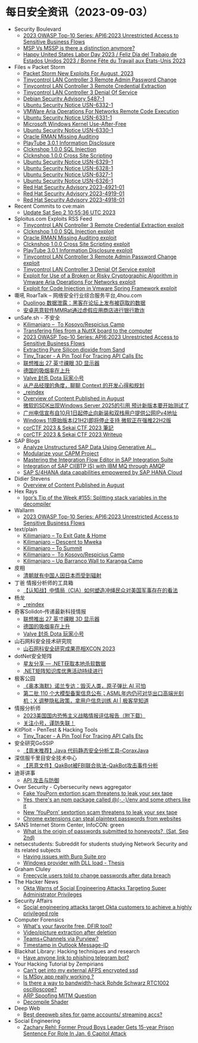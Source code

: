 # 每日安全资讯（2023-09-03）

- Security Boulevard
  - [2023 OWASP Top-10 Series: API6:2023 Unrestricted Access to Sensitive Business Flows](https://securityboulevard.com/2023/09/2023-owasp-top-10-series-api62023-unrestricted-access-to-sensitive-business-flows/)
  - [MSP Vs MSSP is there a distinction anymore?](https://securityboulevard.com/2023/09/msp-vs-mssp-is-there-a-distinction-anymore/)
  - [Happy United States Labor Day 2023 / Feliz Día del Trabajo de Estados Unidos 2023 / Bonne Fête du Travail aux États-Unis 2023](https://securityboulevard.com/2023/09/happy-united-states-labor-day-2023-feliz-dia-del-trabajo-de-estados-unidos-2023-bonne-fete-du-travail-aux-etats-unis-2023/)
- Files ≈ Packet Storm
  - [Packet Storm New Exploits For August, 2023](https://packetstormsecurity.com/files/174458/202308-exploits.tgz)
  - [Tinycontrol LAN Controller 3 Remote Admin Password Change](https://packetstormsecurity.com/files/174457/ZSL-2023-5787.txt)
  - [Tinycontrol LAN Controller 3 Remote Credential Extraction](https://packetstormsecurity.com/files/174456/ZSL-2023-5786.txt)
  - [Tinycontrol LAN Controller 3 Denial Of Service](https://packetstormsecurity.com/files/174455/ZSL-2023-5785.txt)
  - [Debian Security Advisory 5487-1](https://packetstormsecurity.com/files/174454/dsa-5487-1.txt)
  - [Ubuntu Security Notice USN-6332-1](https://packetstormsecurity.com/files/174453/USN-6332-1.txt)
  - [VMWare Aria Operations For Networks Remote Code Execution](https://packetstormsecurity.com/files/174452/CVE-2023-34039-main.zip)
  - [Ubuntu Security Notice USN-6331-1](https://packetstormsecurity.com/files/174451/USN-6331-1.txt)
  - [Microsoft Windows Kernel Use-After-Free](https://packetstormsecurity.com/files/174450/GS20230902130835.tgz)
  - [Ubuntu Security Notice USN-6330-1](https://packetstormsecurity.com/files/174449/USN-6330-1.txt)
  - [Oracle RMAN Missing Auditing](https://packetstormsecurity.com/files/174448/oraclermancf-missing.txt)
  - [PlayTube 3.0.1 Information Disclosure](https://packetstormsecurity.com/files/174446/playtube301-disclose.txt)
  - [Clcknshop 1.0.0 SQL Injection](https://packetstormsecurity.com/files/174445/clcknshop100-sql.txt)
  - [Clcknshop 1.0.0 Cross Site Scripting](https://packetstormsecurity.com/files/174444/clicknshop100-xss.txt)
  - [Ubuntu Security Notice USN-6329-1](https://packetstormsecurity.com/files/174443/USN-6329-1.txt)
  - [Ubuntu Security Notice USN-6328-1](https://packetstormsecurity.com/files/174442/USN-6328-1.txt)
  - [Ubuntu Security Notice USN-6327-1](https://packetstormsecurity.com/files/174441/USN-6327-1.txt)
  - [Ubuntu Security Notice USN-6326-1](https://packetstormsecurity.com/files/174440/USN-6326-1.txt)
  - [Red Hat Security Advisory 2023-4921-01](https://packetstormsecurity.com/files/174439/RHSA-2023-4921-01.txt)
  - [Red Hat Security Advisory 2023-4919-01](https://packetstormsecurity.com/files/174438/RHSA-2023-4919-01.txt)
  - [Red Hat Security Advisory 2023-4918-01](https://packetstormsecurity.com/files/174437/RHSA-2023-4918-01.txt)
- Recent Commits to cve:main
  - [Update Sat Sep  2 10:55:36 UTC 2023](https://github.com/trickest/cve/commit/1d703dbe1f921d4ece5fbcfa5392ddcacd4a1ade)
- Sploitus.com Exploits RSS Feed
  - [Tinycontrol LAN Controller 3 Remote Credential Extraction exploit](https://sploitus.com/exploit?id=PACKETSTORM:174456&utm_source=rss&utm_medium=rss)
  - [Clcknshop 1.0.0 SQL Injection exploit](https://sploitus.com/exploit?id=PACKETSTORM:174445&utm_source=rss&utm_medium=rss)
  - [Oracle RMAN Missing Auditing exploit](https://sploitus.com/exploit?id=PACKETSTORM:174448&utm_source=rss&utm_medium=rss)
  - [Clcknshop 1.0.0 Cross Site Scripting exploit](https://sploitus.com/exploit?id=PACKETSTORM:174444&utm_source=rss&utm_medium=rss)
  - [PlayTube 3.0.1 Information Disclosure exploit](https://sploitus.com/exploit?id=PACKETSTORM:174446&utm_source=rss&utm_medium=rss)
  - [Tinycontrol LAN Controller 3 Remote Admin Password Change exploit](https://sploitus.com/exploit?id=PACKETSTORM:174457&utm_source=rss&utm_medium=rss)
  - [Tinycontrol LAN Controller 3 Denial Of Service exploit](https://sploitus.com/exploit?id=PACKETSTORM:174455&utm_source=rss&utm_medium=rss)
  - [Exploit for Use of a Broken or Risky Cryptographic Algorithm in Vmware Aria Operations For Networks exploit](https://sploitus.com/exploit?id=67FD011F-839D-5C22-B64F-6BC1C7C01B17&utm_source=rss&utm_medium=rss)
  - [Exploit for Code Injection in Vmware Spring Framework exploit](https://sploitus.com/exploit?id=5C9561BE-D9BB-58D0-8E51-09DDD257BC72&utm_source=rss&utm_medium=rss)
- 嘶吼 RoarTalk – 网络安全行业综合服务平台,4hou.com
  - [Duolingo 数据泄露：黑客在论坛上发布被窃取的数据](https://www.4hou.com/posts/6x7l)
  - [安卓恶意软件MMRat通过虚假应用商店进行银行欺诈](https://www.4hou.com/posts/5wEv)
- unSafe.sh - 不安全
  - [Kilimanjaro –  To Kosovo/Respicius Camp](https://buaq.net/go-176085.html)
  - [Transfering files from a NuttX board to the computer](https://buaq.net/go-176072.html)
  - [2023 OWASP Top-10 Series: API6:2023 Unrestricted Access to Sensitive Business Flows](https://buaq.net/go-176074.html)
  - [Extracting Pure Silicon dioxide from Sand](https://buaq.net/go-176073.html)
  - [Tiny_Tracer - A Pin Tool For Tracing API Calls Etc](https://buaq.net/go-176076.html)
  - [联想推出 27 英寸祼眼 3D 显示器](https://buaq.net/go-176069.html)
  - [德国的吸烟率在上升](https://buaq.net/go-176070.html)
  - [Valve 封杀 Dota 玩家小号](https://buaq.net/go-176071.html)
  - [从产品经理的角度，聊聊 Context 的开发心得和规划](https://buaq.net/go-176064.html)
  - [_reindex](https://buaq.net/go-176055.html)
  - [Overview of Content Published in August](https://buaq.net/go-176060.html)
  - [微软的SDK出现Windows Server 2025的引用 预计新版本要开始测试了](https://buaq.net/go-176056.html)
  - [广州电信宣布自10月1日起停止向新装和双栈用户提供公网IPv4地址](https://buaq.net/go-176057.html)
  - [Windows 11原始版本(21H2)即将停止支持 微软正在强推22H2版](https://buaq.net/go-176045.html)
  - [corCTF 2023 & Sekai CTF 2023 筆記](https://buaq.net/go-176052.html)
  - [corCTF 2023 & Sekai CTF 2023 Writeup](https://buaq.net/go-176053.html)
- SAP Blogs
  - [Analyze Unstructured SAP Data Using Generative AI…](https://blogs.sap.com/2023/09/02/analyze-unstructured-sap-data-using-generative-ai.../)
  - [Modularize your CAPM Project](https://blogs.sap.com/2023/09/02/modularize-your-capm-project/)
  - [Mastering the Integration Flow Editor in SAP Integration Suite](https://blogs.sap.com/2023/09/02/mastering-the-integration-flow-editor-in-sap-integration-suite/)
  - [Integration of SAP CI(BTP IS) with IBM MQ through AMQP](https://blogs.sap.com/2023/09/02/integration-of-sap-cibtp-is-with-ibm-mq-through-amqp/)
  - [SAP S/4HANA data capabilities empowered by SAP HANA Cloud](https://blogs.sap.com/2023/09/02/sap-s-4hana-data-capabilities-empowered-by-sap-hana-cloud/)
- Didier Stevens
  - [Overview of Content Published in August](https://blog.didierstevens.com/2023/09/02/overview-of-content-published-in-august-8/)
- Hex Rays
  - [Igor’s Tip of the Week #155: Splitting stack variables in the decompiler](https://hex-rays.com/blog/igors-tip-of-the-week-155-splitting-stack-variables-in-the-decompiler/)
- Wallarm
  - [2023 OWASP Top-10 Series: API6:2023 Unrestricted Access to Sensitive Business Flows](https://lab.wallarm.com/api62023-unrestricted-access-to-sensitive-business-flows/)
- text/plain
  - [Kilimanjaro – To Exit Gate & Home](https://textslashplain.com/2023/09/02/kilimanjaro-to-exit-gates-home/)
  - [Kilimanjaro – Descent to Mweka](https://textslashplain.com/2023/09/02/kilimanjaro-descent-to-mweka/)
  - [Kilimanjaro – To Summit](https://textslashplain.com/2023/09/02/kilimanjaro-to-summit/)
  - [Kilimanjaro –  To Kosovo/Respicius Camp](https://textslashplain.com/2023/09/02/kilimanjaro-to-kosovo-respicius-camp/)
  - [Kilimanjaro – Up Barranco Wall to Karanga Camp](https://textslashplain.com/2023/09/01/kilimanjaro-up-barranco-wall-to-karanga-camp/)
- 皮相
  - [清朝就有中国人因日本而受到辐射](https://mp.weixin.qq.com/s?__biz=MzI0NDA5MDYyNA==&mid=2648257188&idx=1&sn=b9b00376c4cd9cde7bd56b888affa47c&chksm=f14e80cbc63909ddecfaa54e22de83f84a2ee5d53c3443410fb3819973bc20b35831fd30b05b&scene=58&subscene=0#rd)
- 丁爸 情报分析师的工具箱
  - [【认知战】中情局（CIA）如何塑造冲绳民众对美国军事存在的看法](https://mp.weixin.qq.com/s?__biz=MzI2MTE0NTE3Mw==&mid=2651138408&idx=1&sn=6b9ff73acaea739afe9cf5d58dc148d6&chksm=f1af5e52c6d8d7449e66526c1785ed9b6bb282003166152fef0978428fb5ed7522e9d9800a3e&scene=58&subscene=0#rd)
- 杨龙
  - [_reindex](https://www.yanglong.pro/_reindex/)
- 奇客Solidot–传递最新科技情报
  - [联想推出 27 英寸祼眼 3D 显示器](https://www.solidot.org/story?sid=75974)
  - [德国的吸烟率在上升](https://www.solidot.org/story?sid=75973)
  - [Valve 封杀 Dota 玩家小号](https://www.solidot.org/story?sid=75972)
- 山石网科安全技术研究院
  - [山石网科安全研究成果亮相XCON 2023](https://mp.weixin.qq.com/s?__biz=MzUzMDUxNTE1Mw==&mid=2247502055&idx=1&sn=7e0a25c8bfb3b3f0d2b43d9931634b47&chksm=fa521d59cd25944f6ae4623dc03fd1c4f9761bc5662a2d26d7b2c2700945c72d2d95e3cebb19&scene=58&subscene=0#rd)
- dotNet安全矩阵
  - [星友分享 — .NET获取本地杀软数据](https://mp.weixin.qq.com/s?__biz=MzUyOTc3NTQ5MA==&mid=2247488490&idx=1&sn=9d09875f00d44f884de6c25fa3cde39f&chksm=fa5abd07cd2d34119c30ec6809d8504c5d557e8a2c89a32c716236d4d5a176130b6f9dee9c6d&scene=58&subscene=0#rd)
  - [.NET矩阵知识库优惠活动持续进行](https://mp.weixin.qq.com/s?__biz=MzUyOTc3NTQ5MA==&mid=2247488490&idx=2&sn=7eb3573fa806fc40281c9c3b34bf1ade&chksm=fa5abd07cd2d34114981c3947ac2bc74fabf469b77db7f48909c357088a3f80b16bae429c7a7&scene=58&subscene=0#rd)
- 极客公园
  - [《奥本海默》诺兰专访：毁灭人类，原子弹比 AI 可怕](https://mp.weixin.qq.com/s?__biz=MTMwNDMwODQ0MQ==&mid=2653009042&idx=1&sn=fd439e55d126fe2b2752c2995bad6611&chksm=7e54c92449234032e20d1e2241196c433e6a9796e6e14ca15e059a206b96c51bbd2253d8c22b&scene=58&subscene=0#rd)
  - [第二批 110 个大模型备案信息公布；ASML年内仍可对华出口高端光刻机；X 调整隐私政策，拿用户信息训练 AI | 极客早知道](https://mp.weixin.qq.com/s?__biz=MTMwNDMwODQ0MQ==&mid=2653009041&idx=1&sn=a7d99f7a08ff4b91ad489a3baff3e0bf&chksm=7e54c9274923403176baa2d3bc58f795222004a9cf9d0c5c7deaefb9aaf561ff6397f5e8cf8d&scene=58&subscene=0#rd)
- 情报分析师
  - [2023美国国内恐怖主义战略情报评估报告（附下载）](https://mp.weixin.qq.com/s?__biz=MzA3Mjc1MTkwOA==&mid=2650538762&idx=1&sn=9f33ef0ee5af46e68d4f61f105b89c0a&chksm=87112d41b066a457a82a9158852b6afb95fba0567909e1c630da951aa311e3c9fceef33d79a1&scene=58&subscene=0#rd)
  - [关注小号，谨防失联！](https://mp.weixin.qq.com/s?__biz=MzA3Mjc1MTkwOA==&mid=2650538762&idx=2&sn=2189cdf168d11fb893287c6b272512aa&chksm=87112d41b066a457d40d338e1f4e29db858bf442357a35235e7552b06d681140c9abfcae1336&scene=58&subscene=0#rd)
- KitPloit - PenTest & Hacking Tools
  - [Tiny_Tracer - A Pin Tool For Tracing API Calls Etc](http://www.kitploit.com/2023/09/tinytracer-pin-tool-for-tracing-api.html)
- 安全研究GoSSIP
  - [【周末推荐】Java 代码静态安全分析工具–CoraxJava](https://mp.weixin.qq.com/s?__biz=Mzg5ODUxMzg0Ng==&mid=2247496272&idx=1&sn=dad67b2497ca8c88523cc7a5e2431778&chksm=c063dc89f714559f82db62d7a4a05b0115fc67ce7081036d210c5c06cc5830f6dac13979e59b&scene=58&subscene=0#rd)
- 深信服千里目安全技术中心
  - [【恶意文件】QakBot被FBI联合执法-QakBot攻击事件分析](https://mp.weixin.qq.com/s?__biz=Mzg2NjgzNjA5NQ==&mid=2247520493&idx=1&sn=ae16d32943d1845c171948ecb5af7cad&chksm=ce461bfdf93192eb80ed210cadc66fc3ad8675da08159bdd00ff8ce95a2dd5d90dcc4925f2a8&scene=58&subscene=0#rd)
- 迪哥讲事
  - [API 攻击与防御](https://mp.weixin.qq.com/s?__biz=MzIzMTIzNTM0MA==&mid=2247491757&idx=1&sn=a64bb1b39850203ea44021b3858e11f3&chksm=e8a5eacedfd263d880141f71ea0ad91befc9e7a82023cafa45a2b257c5e44a13b2cb6f03bcbe&scene=58&subscene=0#rd)
- Over Security - Cybersecurity news aggregator
  - [Fake YouPorn extortion scam threatens to leak your sex tape](https://www.bleepingcomputer.com/news/security/fake-youporn-extortion-scam-threatens-to-leak-your-sex-tape/)
  - [Yes, there's an npm package called @(-.-)/env and some others like it](https://www.bleepingcomputer.com/news/technology/yes-theres-an-npm-package-called-env-and-some-others-like-it/)
  - [New ‘YouPorn’ sextortion scam threatens to leak your sex tape](https://www.bleepingcomputer.com/news/security/new-youporn-sextortion-scam-threatens-to-leak-your-sex-tape/)
  - [Chrome extensions can steal plaintext passwords from websites](https://www.bleepingcomputer.com/news/security/chrome-extensions-can-steal-plaintext-passwords-from-websites/)
- SANS Internet Storm Center, InfoCON: green
  - [What is the origin of passwords submitted to honeypots&#x3f;, (Sat, Sep 2nd)](https://isc.sans.edu/diary/rss/30182)
- netsecstudents: Subreddit for students studying Network Security and its related subjects
  - [Having issues with Burp Suite pro](https://www.reddit.com/r/netsecstudents/comments/16853uk/having_issues_with_burp_suite_pro/)
  - [Windows provider with DLL load - Thesis](https://www.reddit.com/r/netsecstudents/comments/168blo5/windows_provider_with_dll_load_thesis/)
- Graham Cluley
  - [Freecycle users told to change passwords after data breach](https://grahamcluley.com/freecycle-users-told-to-change-passwords-after-data-breach/)
- The Hacker News
  - [Okta Warns of Social Engineering Attacks Targeting Super Administrator Privileges](https://thehackernews.com/2023/09/okta-warns-of-social-engineering.html)
- Security Affairs
  - [Social engineering attacks target Okta customers to achieve a highly privileged role](https://securityaffairs.com/150237/hacking/social-engineering-attacks-on-okta-customers.html)
- Computer Forensics
  - [What's your favorite free, DFIR tool?](https://www.reddit.com/r/computerforensics/comments/168dk1y/whats_your_favorite_free_dfir_tool/)
  - [Video/picture extraction after deletion](https://www.reddit.com/r/computerforensics/comments/168ggh0/videopicture_extraction_after_deletion/)
  - [Teams+Channels via Purview?](https://www.reddit.com/r/computerforensics/comments/167pio2/teamschannels_via_purview/)
  - [Timestamp in Outlook Message-ID](https://www.reddit.com/r/computerforensics/comments/167rmj4/timestamp_in_outlook_messageid/)
- Blackhat Library: Hacking techniques and research
  - [Have anyone link to phishing telegram bot?](https://www.reddit.com/r/blackhat/comments/1680jnt/have_anyone_link_to_phishing_telegram_bot/)
- Your Hacking Tutorial by Zempirians
  - [Can't get into my external AFPS encrypted ssd](https://www.reddit.com/r/HowToHack/comments/168drmk/cant_get_into_my_external_afps_encrypted_ssd/)
  - [Is MSpy app really working ?](https://www.reddit.com/r/HowToHack/comments/168hru5/is_mspy_app_really_working/)
  - [Is there a way to bandwidth-hack Rohde Schwarz RTC1002 oscilloscope?](https://www.reddit.com/r/HowToHack/comments/168fxwo/is_there_a_way_to_bandwidthhack_rohde_schwarz/)
  - [ARP Spoofing MITM Question](https://www.reddit.com/r/HowToHack/comments/167vobj/arp_spoofing_mitm_question/)
  - [Decompile Shader](https://www.reddit.com/r/HowToHack/comments/167xfvu/decompile_shader/)
- Deep Web
  - [Best deepweb sites for game accounts/ streaming accs?](https://www.reddit.com/r/deepweb/comments/168c3ro/best_deepweb_sites_for_game_accounts_streaming/)
- Social Engineering
  - [Zachary Rehl: Former Proud Boys Leader Gets 15-year Prison Sentence For Role In Jan. 6 Capitol Attack](https://www.reddit.com/r/SocialEngineering/comments/1685fej/zachary_rehl_former_proud_boys_leader_gets_15year/)
